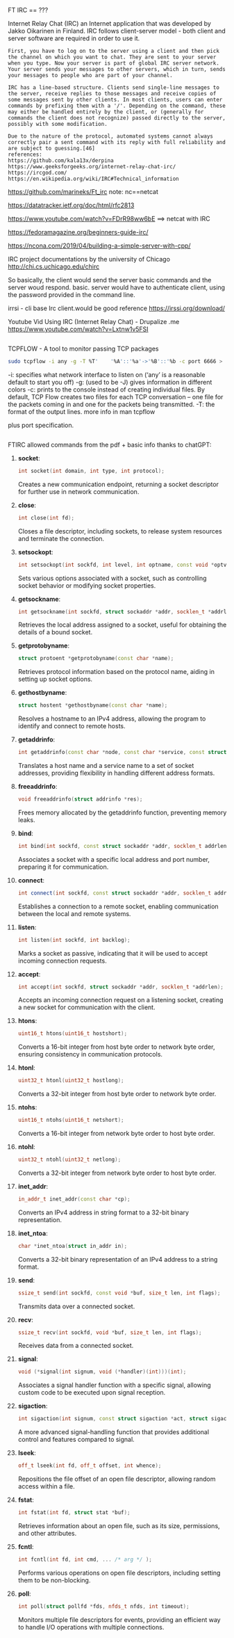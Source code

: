 FT IRC == ???

Internet Relay Chat (IRC)
	an Internet application that was developed by Jakko Oikarinen in Finland.
	IRC follows client-server model - both client and server software are required in order to use it.

	First, you have to log on to the server using a client and then pick the channel on which you want to chat. They are sent to your server when you type. Now your server is part of global IRC server network. Your server sends your messages to other servers, which in turn, sends your messages to people who are part of your channel.

	IRC has a line-based structure. Clients send single-line messages to the server, receive replies to those messages and receive copies of some messages sent by other clients. In most clients, users can enter commands by prefixing them with a '/'. Depending on the command, these may either be handled entirely by the client, or (generally for commands the client does not recognize) passed directly to the server, possibly with some modification.

	Due to the nature of the protocol, automated systems cannot always correctly pair a sent command with its reply with full reliability and are subject to guessing.[46]
	references:
	https://github.com/kala13x/derpina
	https://www.geeksforgeeks.org/internet-relay-chat-irc/
	https://ircgod.com/
	https://en.wikipedia.org/wiki/IRC#Technical_information

https://github.com/marineks/Ft_irc note: nc==netcat

https://datatracker.ietf.org/doc/html/rfc2813

https://www.youtube.com/watch?v=FDrR98ww6bE ==> netcat with IRC

https://fedoramagazine.org/beginners-guide-irc/

https://ncona.com/2019/04/building-a-simple-server-with-cpp/


IRC project documentations by the university of Chicago
http://chi.cs.uchicago.edu/chirc

So basically, the client would send the server basic commands and the server woud respond. basic. server would have to authenticate client, using the password provided in the command line.

irrsi - cli base Irc client.would be good reference
https://irssi.org/download/


Youtube Vid
Using IRC (Internet Relay Chat) - Drupalize .me
https://www.youtube.com/watch?v=Lxtnw1v5FSI


~~~~~~~~~~~~~~~~~~~~~~~~~~~~~~~~~~~~~~~~~~~~~~~~~~~~~~~~~~~~~~~~~~~~~~~
~~~~~~~~~~~~~~~~~~~~~~~~~~~~~~~~~~~~~~~~~~~~~~~~~~~~~~~~~~~~~~~~~~~~~~~
TCPFLOW - A tool to monitor passing TCP packages
```bash
sudo tcpflow -i any -g -T %T'    '%A'::'%a'->'%B'::'%b -c port 6666 > ./tcpflow_out
```
-i:
	specifies what network interface to listen on (‘any’ is a reasonable default to start you off)
-g:
	(used to be -J)  gives information in different colors
-c:
	prints to the console instead of creating individual files. By default, TCP Flow creates two files for each TCP conversation – one file for the packets coming in and one for the packets being transmitted.
-T:
	the format of the output lines. more info in man tcpflow

plus port specification.
~~~~~~~~~~~~~~~~~~~~~~~~~~~~~~~~~~~~~~~~~~~~~~~~~~~~~~~~~~~~~~~~~~~~~~~
~~~~~~~~~~~~~~~~~~~~~~~~~~~~~~~~~~~~~~~~~~~~~~~~~~~~~~~~~~~~~~~~~~~~~~~











FTIRC allowed commands from the pdf + basic info thanks to chatGPT:
1. **socket**:
	```cpp
	int socket(int domain, int type, int protocol);
	```
	Creates a new communication endpoint, returning a socket descriptor for further use in network communication.

2. **close**:
	```cpp
	int close(int fd);
	```
	Closes a file descriptor, including sockets, to release system resources and terminate the connection.

3. **setsockopt**:
	```cpp
	int setsockopt(int sockfd, int level, int optname, const void *optval, socklen_t optlen);
	```
	Sets various options associated with a socket, such as controlling socket behavior or modifying socket properties.

4. **getsockname**:
	```cpp
	int getsockname(int sockfd, struct sockaddr *addr, socklen_t *addrlen);
	```
	Retrieves the local address assigned to a socket, useful for obtaining the details of a bound socket.

5. **getprotobyname**:
	```cpp
	struct protoent *getprotobyname(const char *name);
	```
	Retrieves protocol information based on the protocol name, aiding in setting up socket options.

6. **gethostbyname**:
	```cpp
	struct hostent *gethostbyname(const char *name);
	```
	Resolves a hostname to an IPv4 address, allowing the program to identify and connect to remote hosts.

7. **getaddrinfo**:
	```cpp
	int getaddrinfo(const char *node, const char *service, const struct addrinfo *hints, struct addrinfo **res);
	```
	Translates a host name and a service name to a set of socket addresses, providing flexibility in handling different address formats.

8. **freeaddrinfo**:
	```cpp
	void freeaddrinfo(struct addrinfo *res);
	```
	Frees memory allocated by the getaddrinfo function, preventing memory leaks.

9. **bind**:
	```cpp
	int bind(int sockfd, const struct sockaddr *addr, socklen_t addrlen);
	```
	Associates a socket with a specific local address and port number, preparing it for communication.

10. **connect**:
	```cpp
	int connect(int sockfd, const struct sockaddr *addr, socklen_t addrlen);
	```
	Establishes a connection to a remote socket, enabling communication between the local and remote systems.

11. **listen**:
	```cpp
	int listen(int sockfd, int backlog);
	```
	Marks a socket as passive, indicating that it will be used to accept incoming connection requests.

12. **accept**:
	```cpp
	int accept(int sockfd, struct sockaddr *addr, socklen_t *addrlen);
	```
	Accepts an incoming connection request on a listening socket, creating a new socket for communication with the client.

13. **htons**:
	```cpp
	uint16_t htons(uint16_t hostshort);
	```
	Converts a 16-bit integer from host byte order to network byte order, ensuring consistency in communication protocols.

14. **htonl**:
	```cpp
	uint32_t htonl(uint32_t hostlong);
	```
	Converts a 32-bit integer from host byte order to network byte order.

15. **ntohs**:
	```cpp
	uint16_t ntohs(uint16_t netshort);
	```
	Converts a 16-bit integer from network byte order to host byte order.

16. **ntohl**:
	```cpp
	uint32_t ntohl(uint32_t netlong);
	```
	Converts a 32-bit integer from network byte order to host byte order.

17. **inet_addr**:
	```cpp
	in_addr_t inet_addr(const char *cp);
	```
	Converts an IPv4 address in string format to a 32-bit binary representation.

18. **inet_ntoa**:
	```cpp
	char *inet_ntoa(struct in_addr in);
	```
	Converts a 32-bit binary representation of an IPv4 address to a string format.

19. **send**:
	```cpp
	ssize_t send(int sockfd, const void *buf, size_t len, int flags);
	```
	Transmits data over a connected socket.

20. **recv**:
	```cpp
	ssize_t recv(int sockfd, void *buf, size_t len, int flags);
	```
	Receives data from a connected socket.

21. **signal**:
	```cpp
	void (*signal(int signum, void (*handler)(int)))(int);
	```
	Associates a signal handler function with a specific signal, allowing custom code to be executed upon signal reception.

22. **sigaction**:
	```cpp
	int sigaction(int signum, const struct sigaction *act, struct sigaction *oldact);
	```
	A more advanced signal-handling function that provides additional control and features compared to signal.

23. **lseek**:
	```cpp
	off_t lseek(int fd, off_t offset, int whence);
	```
	Repositions the file offset of an open file descriptor, allowing random access within a file.

24. **fstat**:
	```cpp
	int fstat(int fd, struct stat *buf);
	```
	Retrieves information about an open file, such as its size, permissions, and other attributes.

25. **fcntl**:
	```cpp
	int fcntl(int fd, int cmd, ... /* arg */ );
	```
	Performs various operations on open file descriptors, including setting them to be non-blocking.

26. **poll**:
	```cpp
	int poll(struct pollfd *fds, nfds_t nfds, int timeout);
	```
	Monitors multiple file descriptors for events, providing an efficient way to handle I/O operations with multiple connections.